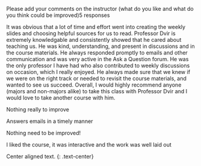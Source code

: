 Please add your comments on the instructor (what do you like and what do you think could be improved)5 responses

It was obvious that a lot of time and effort went into creating the weekly slides and choosing helpful sources for us to read. Professor Dvir is extremely knowledgable and consistently showed that he cared about teaching us. He was kind, understanding, and present in discussions and in the course materials. He always responded promptly to emails and other communication and was very active in the Ask a Question forum. He was the only professor I have had who also contributed to weekly discussions on occasion, which I really enjoyed. He always made sure that we knew if we were on the right track or needed to revisit the course materials, and wanted to see us succeed. Overall, I would highly recommend anyone (majors and non-majors alike) to take this class with Professor Dvir and I would love to take another course with him.

Nothing really to improve

Answers emails in a timely manner

Nothing need to be improved!

I liked the course, it was interactive and the work was well laid out


Center aligned text.
{: .text-center}

<!--stackedit_data:
eyJoaXN0b3J5IjpbLTk4MTM2MzAxOCwxNTQ1MDk2NDQ3XX0=
-->
